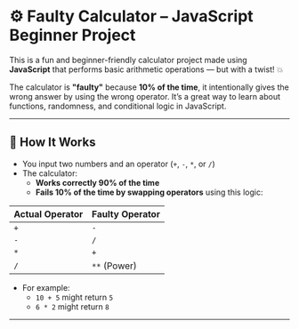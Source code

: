 # ⚙️ Faulty Calculator – JavaScript Beginner Project

This is a fun and beginner-friendly calculator project made using **JavaScript** that performs basic arithmetic operations — but with a twist! 💥

The calculator is **"faulty"** because **10% of the time**, it intentionally gives the wrong answer by using the wrong operator. It’s a great way to learn about functions, randomness, and conditional logic in JavaScript.

---

## 🧠 How It Works

- You input two numbers and an operator (`+`, `-`, `*`, or `/`)
- The calculator:
  - **Works correctly 90% of the time**
  - **Fails 10% of the time by swapping operators** using this logic:

| Actual Operator | Faulty Operator |
|-----------------|------------------|
| `+`             | `-`              |
| `-`             | `/`              |
| `*`             | `+`              |
| `/`             | `**` (Power)     |

- For example:
  - `10 + 5` might return `5`
  - `6 * 2` might return `8`

---

